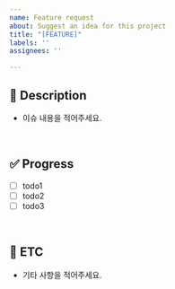 ```yaml
---
name: Feature request
about: Suggest an idea for this project
title: "[FEATURE]"
labels: ''
assignees: ''

---
```


## 📄 Description
- 이슈 내용을 적어주세요.

<br>

## ✅ Progress
- [ ] todo1
- [ ] todo2
- [ ] todo3

<br>

## 👀 ETC
- 기타 사항을 적어주세요.

